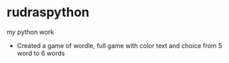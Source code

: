 # rudraspython
my python work
- Created a game of wordle, full game with color text and choice from 5 word to 6 words

